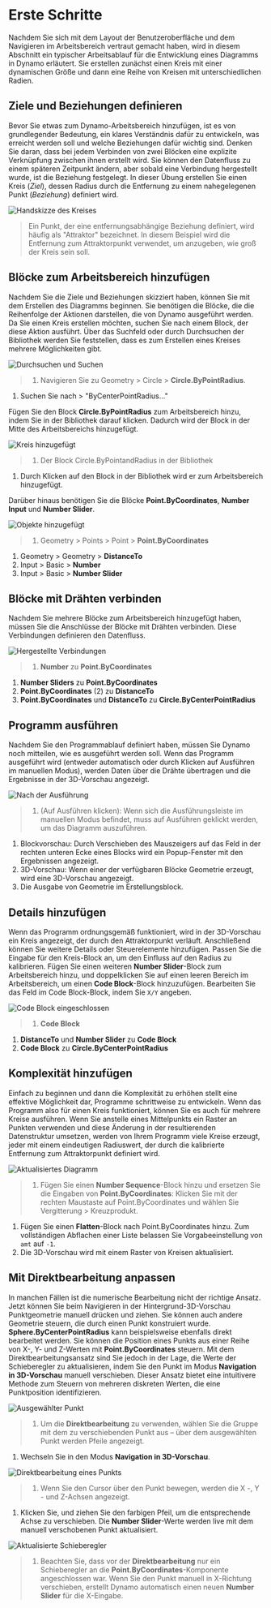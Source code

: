 # Erste Schritte

Nachdem Sie sich mit dem Layout der Benutzeroberfläche und dem Navigieren im Arbeitsbereich vertraut gemacht haben, wird in diesem Abschnitt ein typischer Arbeitsablauf für die Entwicklung eines Diagramms in Dynamo erläutert. Sie erstellen zunächst einen Kreis mit einer dynamischen Größe und dann eine Reihe von Kreisen mit unterschiedlichen Radien.

## Ziele und Beziehungen definieren

Bevor Sie etwas zum Dynamo-Arbeitsbereich hinzufügen, ist es von grundlegender Bedeutung, ein klares Verständnis dafür zu entwickeln, was erreicht werden soll und welche Beziehungen dafür wichtig sind. Denken Sie daran, dass bei jedem Verbinden von zwei Blöcken eine explizite Verknüpfung zwischen ihnen erstellt wird. Sie können den Datenfluss zu einem späteren Zeitpunkt ändern, aber sobald eine Verbindung hergestellt wurde, ist die Beziehung festgelegt. In dieser Übung erstellen Sie einen Kreis (_Ziel_), dessen Radius durch die Entfernung zu einem nahegelegenen Punkt (_Beziehung_) definiert wird.

![Handskizze des Kreises](../.gitbook/assets/00-Hand-Sketch-of-Circle.png)

> Ein Punkt, der eine entfernungsabhängige Beziehung definiert, wird häufig als "Attraktor" bezeichnet. In diesem Beispiel wird die Entfernung zum Attraktorpunkt verwendet, um anzugeben, wie groß der Kreis sein soll.

## Blöcke zum Arbeitsbereich hinzufügen

Nachdem Sie die Ziele und Beziehungen skizziert haben, können Sie mit dem Erstellen des Diagramms beginnen. Sie benötigen die Blöcke, die die Reihenfolge der Aktionen darstellen, die von Dynamo ausgeführt werden. Da Sie einen Kreis erstellen möchten, suchen Sie nach einem Block, der diese Aktion ausführt. Über das Suchfeld oder durch Durchsuchen der Bibliothek werden Sie feststellen, dass es zum Erstellen eines Kreises mehrere Möglichkeiten gibt.

![Durchsuchen und Suchen](../.gitbook/assets/01-BrowseAndSearch.png)

> 1. Navigieren Sie zu Geometry > Circle > **Circle.ByPointRadius**.

1. Suchen Sie nach > "ByCenterPointRadius..."

Fügen Sie den Block **Circle.ByPointRadius** zum Arbeitsbereich hinzu, indem Sie in der Bibliothek darauf klicken. Dadurch wird der Block in der Mitte des Arbeitsbereichs hinzugefügt.

![Kreis hinzugefügt](../.gitbook/assets/02-CircleAdded.png)

> 1. Der Block Circle.ByPointandRadius in der Bibliothek

1. Durch Klicken auf den Block in der Bibliothek wird er zum Arbeitsbereich hinzugefügt.

Darüber hinaus benötigen Sie die Blöcke **Point.ByCoordinates**, **Number Input** und **Number Slider**.

![Objekte hinzugefügt](../.gitbook/assets/03-NodesAdded.png)

> 1. Geometry > Points > Point > **Point.ByCoordinates**

1. Geometry > Geometry > **DistanceTo**
2. Input > Basic > **Number**
3. Input > Basic > **Number Slider**

## Blöcke mit Drähten verbinden

Nachdem Sie mehrere Blöcke zum Arbeitsbereich hinzugefügt haben, müssen Sie die Anschlüsse der Blöcke mit Drähten verbinden. Diese Verbindungen definieren den Datenfluss.

![Hergestellte Verbindungen](../.gitbook/assets/04-NodesConnected.png)

> 1. **Number** zu **Point.ByCoordinates**

1. **Number Sliders** zu **Point.ByCoordinates**
2. **Point.ByCoordinates** (2) zu **DistanceTo**
3. **Point.ByCoordinates** und **DistanceTo** zu **Circle.ByCenterPointRadius**

## Programm ausführen

Nachdem Sie den Programmablauf definiert haben, müssen Sie Dynamo noch mitteilen, wie es ausgeführt werden soll. Wenn das Programm ausgeführt wird (entweder automatisch oder durch Klicken auf Ausführen im manuellen Modus), werden Daten über die Drähte übertragen und die Ergebnisse in der 3D-Vorschau angezeigt.

![Nach der Ausführung](../.gitbook/assets/05-GraphExecuted.png)

> 1. (Auf Ausführen klicken): Wenn sich die Ausführungsleiste im manuellen Modus befindet, muss auf Ausführen geklickt werden, um das Diagramm auszuführen.

1. Blockvorschau: Durch Verschieben des Mauszeigers auf das Feld in der rechten unteren Ecke eines Blocks wird ein Popup-Fenster mit den Ergebnissen angezeigt.
2. 3D-Vorschau: Wenn einer der verfügbaren Blöcke Geometrie erzeugt, wird eine 3D-Vorschau angezeigt.
3. Die Ausgabe von Geometrie im Erstellungsblock.

## Details hinzufügen

Wenn das Programm ordnungsgemäß funktioniert, wird in der 3D-Vorschau ein Kreis angezeigt, der durch den Attraktorpunkt verläuft. Anschließend können Sie weitere Details oder Steuerelemente hinzufügen. Passen Sie die Eingabe für den Kreis-Block an, um den Einfluss auf den Radius zu kalibrieren. Fügen Sie einen weiteren **Number Slider**-Block zum Arbeitsbereich hinzu, und doppelklicken Sie auf einen leeren Bereich im Arbeitsbereich, um einen **Code Block**-Block hinzuzufügen. Bearbeiten Sie das Feld im Code Block-Block, indem Sie `X/Y` angeben.

![Code Block eingeschlossen](../.gitbook/assets/06-CodeBlock.png)

> 1. **Code Block**

1. **DistanceTo** und **Number Slider** zu **Code Block**
2. **Code Block** zu **Circle.ByCenterPointRadius**

## Komplexität hinzufügen

Einfach zu beginnen und dann die Komplexität zu erhöhen stellt eine effektive Möglichkeit dar, Programme schrittweise zu entwickeln. Wenn das Programm also für einen Kreis funktioniert, können Sie es auch für mehrere Kreise ausführen. Wenn Sie anstelle eines Mittelpunkts ein Raster an Punkten verwenden und diese Änderung in der resultierenden Datenstruktur umsetzen, werden von Ihrem Programm viele Kreise erzeugt, jeder mit einem eindeutigen Radiuswert, der durch die kalibrierte Entfernung zum Attraktorpunkt definiert wird.

![Aktualisiertes Diagramm](../.gitbook/assets/07-AddingComplexity.png)

> 1. Fügen Sie einen **Number Sequence**-Block hinzu und ersetzen Sie die Eingaben von **Point.ByCoordinates**: Klicken Sie mit der rechten Maustaste auf Point.ByCoordinates und wählen Sie Vergitterung > Kreuzprodukt.

1. Fügen Sie einen **Flatten**-Block nach Point.ByCoordinates hinzu. Zum vollständigen Abflachen einer Liste belassen Sie Vorgabeeinstellung von `amt` auf `-1`.
2. Die 3D-Vorschau wird mit einem Raster von Kreisen aktualisiert.

## Mit Direktbearbeitung anpassen

In manchen Fällen ist die numerische Bearbeitung nicht der richtige Ansatz. Jetzt können Sie beim Navigieren in der Hintergrund-3D-Vorschau Punktgeometrie manuell drücken und ziehen. Sie können auch andere Geometrie steuern, die durch einen Punkt konstruiert wurde. **Sphere.ByCenterPointRadius** kann beispielsweise ebenfalls direkt bearbeitet werden. Sie können die Position eines Punkts aus einer Reihe von X-, Y- und Z-Werten mit **Point.ByCoordinates** steuern. Mit dem Direktbearbeitungsansatz sind Sie jedoch in der Lage, die Werte der Schieberegler zu aktualisieren, indem Sie den Punkt im Modus **Navigation in 3D-Vorschau** manuell verschieben. Dieser Ansatz bietet eine intuitivere Methode zum Steuern von mehreren diskreten Werten, die eine Punktposition identifizieren.

![Ausgewählter Punkt](../.gitbook/assets/08-SelectedPoint.png)

> 1. Um die **Direktbearbeitung** zu verwenden, wählen Sie die Gruppe mit dem zu verschiebenden Punkt aus – über dem ausgewählten Punkt werden Pfeile angezeigt.

1. Wechseln Sie in den Modus **Navigation in 3D-Vorschau**.

![Direktbearbeitung eines Punkts](../.gitbook/assets/09-DirectPointManipulation.png)

> 1. Wenn Sie den Cursor über den Punkt bewegen, werden die X -, Y - und Z-Achsen angezeigt.

1. Klicken Sie, und ziehen Sie den farbigen Pfeil, um die entsprechende Achse zu verschieben. Die **Number Slider**-Werte werden live mit dem manuell verschobenen Punkt aktualisiert.

![Aktualisierte Schieberegler](../.gitbook/assets/10-UpdatedSliders.png)

> 1. Beachten Sie, dass vor der **Direktbearbeitung** nur ein Schieberegler an die **Point.ByCoordinates**-Komponente angeschlossen war. Wenn Sie den Punkt manuell in X-Richtung verschieben, erstellt Dynamo automatisch einen neuen **Number Slider** für die X-Eingabe.
